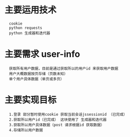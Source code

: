 
# 主要运用技术
      cookie
      python requests
      python 生成器和迭代器

# 主要需求 user-info
      获取所有用户数据，目前是通过获取所以的用户id 来获取用户数据 
      用户大概数据按页存储（页数未知） 
      单个用户具体数据（单页或多页）

# 主要实现目标
      1.登录 部分暂时使用cookie 获取当前会话jssessionid （已完成） 
      2.获取所以用户id（已完成） 这块使用了 生成器和迭代器 
      3.获取所以用户具体数据（post 请求根据id 获取数据） 
      4.存储所以用户数据
